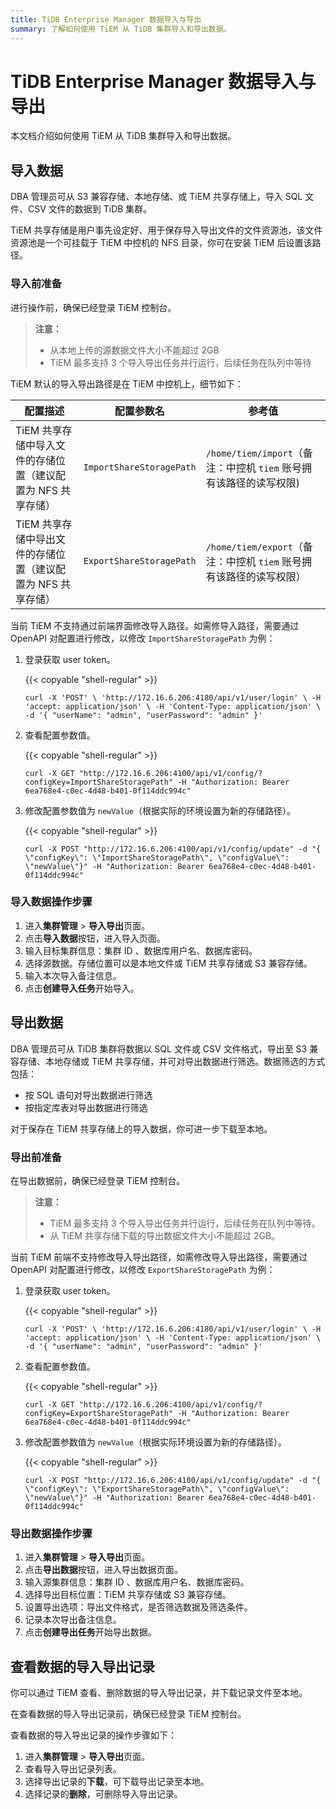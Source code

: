 ```yaml
---
title: TiDB Enterprise Manager 数据导入与导出
summary: 了解如何使用 TiEM 从 TiDB 集群导入和导出数据。
---
```


# TiDB Enterprise Manager 数据导入与导出

本文档介绍如何使用 TiEM 从 TiDB 集群导入和导出数据。

## 导入数据

DBA 管理员可从 S3 兼容存储、本地存储、或 TiEM 共享存储上，导入 SQL 文件、CSV 文件的数据到 TiDB 集群。

TiEM 共享存储是用户事先设定好、用于保存导入导出文件的文件资源池，该文件资源池是一个可挂载于 TiEM 中控机的 NFS 目录，你可在安装 TiEM 后设置该路径。

### 导入前准备

进行操作前，确保已经登录 TiEM 控制台。

> **注意：**
>
> - 从本地上传的源数据文件大小不能超过 2GB
> - TiEM 最多支持 3 个导入导出任务并行运行，后续任务在队列中等待

TiEM 默认的导入导出路径是在 TiEM 中控机上，细节如下：

| **配置描述**                                                 | **配置参数名**         | **参考值**                                                   |
| ------------------------------------------------------------ | ---------------------- | ------------------------------------------------------------ |
| TiEM 共享存储中导入文件的存储位置（建议配置为 NFS 共享存储） | `ImportShareStoragePath` | `/home/tiem/import`（备注：中控机 `tiem` 账号拥有该路径的读写权限) |
| TiEM 共享存储中导出文件的存储位置（建议配置为 NFS 共享存储） | `ExportShareStoragePath` | `/home/tiem/export`（备注：中控机 `tiem` 账号拥有该路径的读写权限） |

当前 TiEM 不支持通过前端界面修改导入路径。如需修导入路径，需要通过 OpenAPI 对配置进行修改，以修改 `ImportShareStoragePath` 为例：

1. 登录获取 user token。

    {{< copyable "shell-regular" >}}

    ```shell
    curl -X 'POST' \ 'http://172.16.6.206:4180/api/v1/user/login' \ -H 'accept: application/json' \ -H 'Content-Type: application/json' \ -d '{ "userName": "admin", "userPassword": "admin" }'
    ```

2. 查看配置参数值。

    {{< copyable "shell-regular" >}}

    ```shell
    curl -X GET "http://172.16.6.206:4100/api/v1/config/?configKey=ImportShareStoragePath" -H "Authorization: Bearer 6ea768e4-c0ec-4d48-b401-0f114ddc994c"
    ```

3. 修改配置参数值为 `newValue`（根据实际的环境设置为新的存储路径）。

    {{< copyable "shell-regular" >}}

    ```shell
    curl -X POST "http://172.16.6.206:4100/api/v1/config/update" -d "{ \"configKey\": \"ImportShareStoragePath\", \"configValue\": \"newValue\"}" -H "Authorization: Bearer 6ea768e4-c0ec-4d48-b401-0f114ddc994c"
    ```

### 导入数据操作步骤

1. 进入**集群管理** > **导入导出**页面。
2. 点击**导入数据**按钮，进入导入页面。
3. 输入目标集群信息：集群 ID 、数据库用户名、数据库密码。
4. 选择源数据。存储位置可以是本地文件或 TiEM 共享存储或 S3 兼容存储。
5. 输入本次导入备注信息。
6. 点击**创建导入任务**开始导入。

## 导出数据

DBA 管理员可从 TiDB 集群将数据以 SQL 文件或 CSV 文件格式，导出至 S3 兼容存储、本地存储或 TiEM 共享存储，并可对导出数据进行筛选。数据筛选的方式包括：

* 按 SQL 语句对导出数据进行筛选
* 按指定库表对导出数据进行筛选

对于保存在 TiEM 共享存储上的导入数据，你可进一步下载至本地。

### 导出前准备

在导出数据前，确保已经登录 TiEM 控制台。

> **注意：**
>
> * TiEM 最多支持 3 个导入导出任务并行运行，后续任务在队列中等待。
> * 从 TiEM 共享存储下载的导出数据文件大小不能超过 2GB。

当前 TiEM 前端不支持修改导入导出路径，如需修改导入导出路径，需要通过 OpenAPI 对配置进行修改，以修改 `ExportShareStoragePath` 为例：

1. 登录获取 user token。

    {{< copyable "shell-regular" >}}

    ```shell
    curl -X 'POST' \ 'http://172.16.6.206:4180/api/v1/user/login' \ -H 'accept: application/json' \ -H 'Content-Type: application/json' \ -d '{ "userName": "admin", "userPassword": "admin" }'
    ```

2. 查看配置参数值。

    {{< copyable "shell-regular" >}}

    ```shell
    curl -X GET "http://172.16.6.206:4100/api/v1/config/?configKey=ExportShareStoragePath" -H "Authorization: Bearer 6ea768e4-c0ec-4d48-b401-0f114ddc994c"
    ```

3. 修改配置参数值为 `newValue`（根据实际环境设置为新的存储路径）。

    {{< copyable "shell-regular" >}}

    ```shell
    curl -X POST "http://172.16.6.206:4100/api/v1/config/update" -d "{ \"configKey\": \"ExportShareStoragePath\", \"configValue\": \"newValue\"}" -H "Authorization: Bearer 6ea768e4-c0ec-4d48-b401-0f114ddc994c"
    ```

### 导出数据操作步骤

1. 进入**集群管理** > **导入导出**页面。
2. 点击**导出数据**按钮，进入导出数据页面。
3. 输入源集群信息：集群 ID 、数据库用户名、数据库密码。
4. 选择导出目标位置：TiEM 共享存储或 S3 兼容存储。
5. 设置导出选项：导出文件格式，是否筛选数据及筛选条件。
6. 记录本次导出备注信息。
7. 点击**创建导出任务**开始导出数据。

## 查看数据的导入导出记录

你可以通过 TiEM 查看、删除数据的导入导出记录，并下载记录文件至本地。

在查看数据的导入导出记录前，确保已经登录 TiEM 控制台。

查看数据的导入导出记录的操作步骤如下：

1. 进入**集群管理** > **导入导出**页面。
2. 查看导入导出记录列表。
3. 选择导出记录的**下载**，可下载导出记录至本地。
4. 选择记录的**删除**，可删除导入导出记录。
